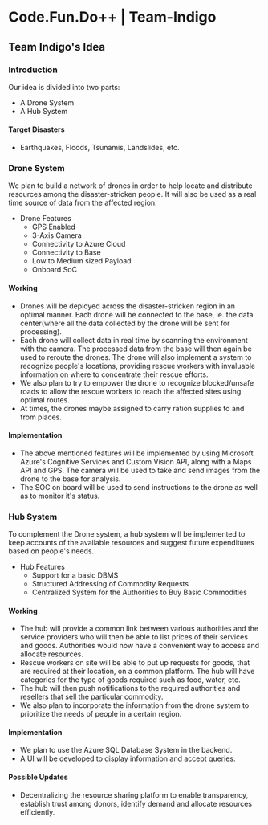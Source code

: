 # Code.Fun.Do++ | Team-Indigo
## Team Indigo's Idea

### Introduction

Our idea is divided into two parts:
* A Drone System
* A Hub System

#### Target Disasters 
  * Earthquakes, Floods, Tsunamis, Landslides, etc.

### Drone System

We plan to build a network of drones in order to help locate and distribute resources among the disaster-stricken people. It will also be used as a real time source of data from the affected region.

* Drone Features
  * GPS Enabled
  * 3-Axis Camera
  * Connectivity to Azure Cloud
  * Connectivity to Base
  * Low to Medium sized Payload
  * Onboard SoC 

#### Working

 - Drones will be deployed across the disaster-stricken region in an optimal manner. Each drone will be connected to the base,    ie. the data center(where all the data collected by the drone will be sent for processing). 
 - Each drone will collect data in real time by scanning the environment with the camera. The processed data from the base will then again be used to reroute the drones. The drone will also implement a system to recognize people's locations, providing rescue workers with invaluable information on where to concentrate their rescue efforts.
 - We also plan to try to empower the drone to recognize blocked/unsafe roads to allow the rescue workers to reach the affected sites using optimal routes. 
 - At times, the drones maybe assigned to carry ration supplies to and from places. 
 
#### Implementation

 - The above mentioned features will be implemented by using Microsoft Azure's Cognitive Services and Custom Vision API, along with a Maps API and GPS. The camera will be used to take and send images from the drone to the base for analysis.
 - The SOC on board will be used to send instructions to the drone as well as to monitor it's status.
 
### Hub System

To complement the Drone system, a hub system will be implemented to keep accounts of the available resources and suggest future expenditures based on people's needs. 
 
* Hub Features
  * Support for a basic DBMS
  * Structured Addressing of Commodity Requests
  * Centralized System for the Authorities to Buy Basic Commodities

#### Working

 - The hub will provide a common link between various authorities and the service providers who will then be able to list prices of their services and goods. Authorities would now have a convenient way to access and allocate resources.
 - Rescue workers on site will be able to put up requests for goods, that are required at their location, on a common platform. The hub will have categories for the type of goods required such as food, water, etc. 
 - The hub will then push notifications to the required authorities and resellers that sell the particular commodity.
 - We also plan to incorporate the information from the drone system to prioritize the needs of people in a certain region. 
 
 #### Implementation
 
 - We plan to use the Azure SQL Database System in the backend.
 - A UI will be developed to display information and accept queries.
 
 #### Possible Updates
 - Decentralizing the resource sharing platform to enable transparency, establish trust among donors, identify demand and allocate resources efficiently.
